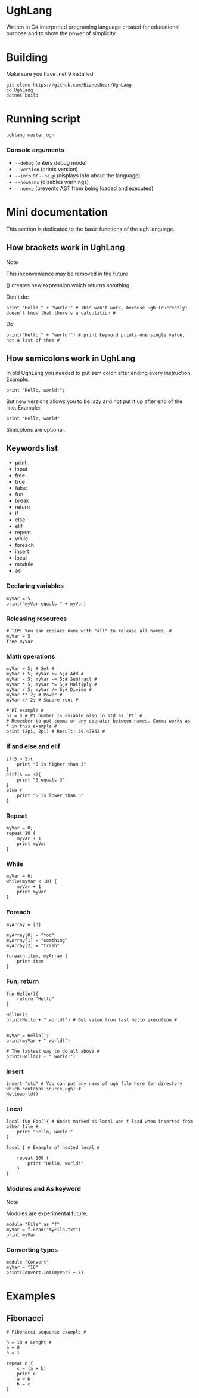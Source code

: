 # UghLang
Written in C# interpreted programing language created for educational purpose and to show the power of simplicity.

# Building
Make sure you have .net 9 installed
```
git clone https://github.com/BiznesBear/UghLang
cd UghLang
dotnet build
```

# Running script
```
ughlang master.ugh
```

### Console arguments
- `--debug` (enters debug mode)
- `--version` (prints version)
- `--info` or `--help` (displays info about the language)
- `--nowarns` (disables warnings)
- `--noexe` (prevents AST from being loaded and executed)

# Mini documentation
This section is dedicated to the basic functions of the ugh language.

## How brackets work in UghLang
> [!NOTE]
> This inconvenience may be removed in the future

() creates new expression which returns somthing.

Don't do:
```ugh
print "Hello " + "world!" # This won't work, because ugh (currently) doesn't know that there's a calculation #
```
Do:
```ugh
print("Hello " + "world!") # print keyword prints one single value, not a list of them # 
```

## How semicolons work in UghLang
In old UghLang you needed to put semicolon after ending every instruction. Example:
```ugh
print "Hello, world!";
```
But new versions allows you to be lazy and not put it up after end of the line. Example:
```ugh
print "Hello, world"
```
Simicolons are optional.

## Keywords list
- print
- input
- free
- true
- false
- fun
- break
- return 
- if
- else
- elif
- repeat
- while
- foreach
- insert
- local
- module 
- as

### Declaring variables
```ugh
myVar = 5
print("myVar equals " + myVar)
```

### Releasing resources
```ugh
# TIP: You can replace name with "all" to release all names. #
myVar = 5
free myVar
```

### Math operations
```ugh
myVar = 5; # Set #
myVar + 5; myVar += 5;# Add #
myVar - 5; myVar -= 5;# Subtract #
myVar * 5; myVar *= 5;# Multiply #
myVar / 5; myVar /= 5;# Divide #
myVar ** 2; # Power #
myVar // 2; # Square root #

# PI example #
pi = π # PI number is aviable also in std as `PI` #
# Remember to put comma or any operator between names. Comma works as * in this example #
print (2pi, 2pi) # Result: 39,47842 #
```


### If and else and elif
```ugh
if(5 > 3){
	print "5 is higher than 3"
}
elif(5 == 3){
	print "5 equals 3"
}
else {
	print "5 is lower than 3"
}
```

### Repeat
```ugh
myVar = 0;
repeat 10 {
	myVar + 1
	print myVar
}
```
### While
```ugh
myVar = 0;
while(myVar < 10) {
	myVar + 1
	print myVar
}
```
### Foreach
```ugh
myArray = [3]

myArray[0] = "foo"
myArray[1] = "somthing"
myArray[2] = "trash"

foreach item, myArray {
    print item
}
```


### Fun, return
```ugh
fun Hello(){
	return "Hello"
}

Hello();
print(Hello + " world!") # Get value from last hello execution #


myVar = Hello();
print(myVar + " world!")

# The fastest way to do all above #
print(Hello() + " world!")
```

### Insert
```ugh
insert "std" # You can put any name of ugh file here (or directory which contains source.ugh) #
Helloworld()
```

### Local
```ugh
local fun Foo(){ # Nodes marked as local won't load when inserted from other file # 
	print "Hello, world!"
} 

local { # Example of nested local #

	repeat 100 {
		print "Hello, world!"
	}
}
```

### Modules and As keyword
> [!NOTE]
> Modules are experimental future.

```ugh
module "File" as "f"
myVar = f.Read("myFile.txt")
print myVar
```

### Converting types
```ugh
module "Convert"
myVar = "10"
print(Convert.Int(myVar) + 5)
```

# Examples
## Fibonacci
```ugh
# Fibonacci sequence example #

n = 10 # Lenght #
a = 0 
b = 1  

repeat n { 
    c = (a + b) 
    print c
    a = b 
    b = c    
}
```